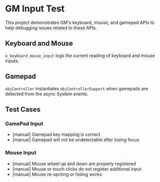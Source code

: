 # GM Input Test

This project demonstrates GM's keyboard, mouse, and gamepad APIs to help debugging issues related to these APIs.

## Keyboard and Mouse

`o_keyboard_mouse_input` logs the current reading of keyboard and mouse inputs.

## Gamepad

`objController` instantiates `objControllerSupport` when gamepads are detected from the async System events.

## Test Cases

### GamePad Input

+ [manual] Gamepad key mapping is correct
+ [manual] Gamepad will not be undetectable after losing focus

### Mouse Input

+ [manual] Mouse wheel up and down are properly registered
+ [manual] Mouse or touch clicks do not register additional input
+ [manual] Mouse re-spriting or hiding works
